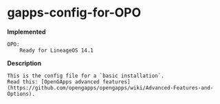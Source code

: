 gapps-config-for-OPO
====================

**Implemented**

	OPO:
		Ready for LineageOS 14.1

**Description**

	This is the config file for a `basic installation`.
	Read this: [OpenGApps advanced features](https://github.com/opengapps/opengapps/wiki/Advanced-Features-and-Options).

